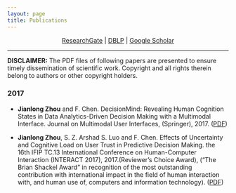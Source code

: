 ```yaml
---
layout: page
title: Publications
---
```


<div align="center">
<a href="https://www.researchgate.net/profile/Jianlong_Zhou/" target="_blank">ResearchGate</a> |
<a href="http://dblp.uni-trier.de/pers/hd/z/Zhou:Jianlong" target="_blank">DBLP</a> |
<a href="https://scholar.google.com/citations?user=xJCM8XQAAAAJ" target="_blank">Google Scholar</a>
</div>

----


**DISCLAIMER:** The PDF files of following papers are presented to ensure timely dissemination of scientific work. Copyright and all rights therein belong to authors or other copyright holders.

### 2017
- **Jianlong Zhou** and F. Chen. DecisionMind: Revealing Human Cognition States in Data Analytics-Driven Decision 
Making with a Multimodal Interface. Journal on Multimodal User Interfaces, (Springer), 2017. ([PDF](./papers/DecisionMind_JMUI2017.pdf))

- **Jianlong Zhou**, S. Z. Arshad S. Luo and F. Chen. Effects of Uncertainty and Cognitive Load on User 
Trust in Predictive Decision Making. the 16th IFIP TC.13 International Conference on Human-Computer Interaction 
(INTERACT 2017), 2017.(Reviewer’s Choice Award), (“The Brian Shackel Award” in recognition of the most outstanding 
contribution with international impact in the field of human interaction with, and human use of, computers and information technology). 
([PDF](./papers/INTERACT2017_Effects_Trust.pdf))
